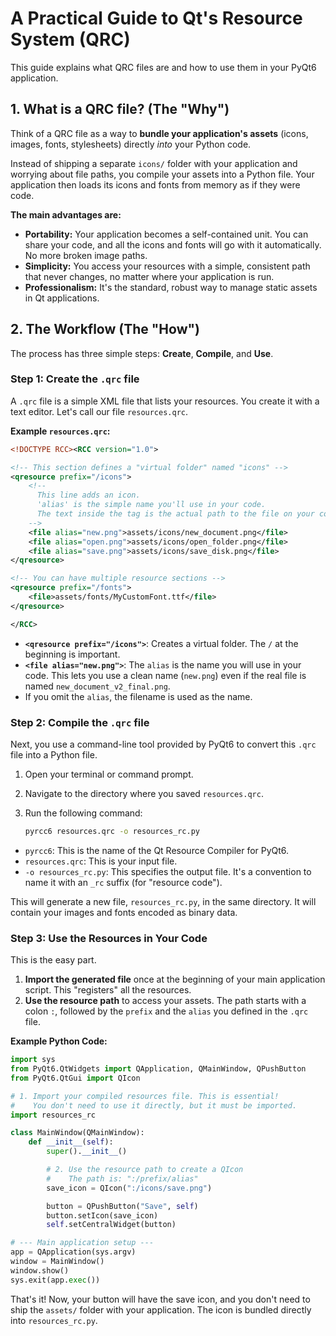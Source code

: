 # A Practical Guide to Qt's Resource System (QRC)

This guide explains what QRC files are and how to use them in your PyQt6 application.

## 1. What is a QRC file? (The "Why")

Think of a QRC file as a way to **bundle your application's assets** (icons, images, fonts, stylesheets) directly *into* your Python code. 

Instead of shipping a separate `icons/` folder with your application and worrying about file paths, you compile your assets into a Python file. Your application then loads its icons and fonts from memory as if they were code.

**The main advantages are:**

*   **Portability:** Your application becomes a self-contained unit. You can share your code, and all the icons and fonts will go with it automatically. No more broken image paths.
*   **Simplicity:** You access your resources with a simple, consistent path that never changes, no matter where your application is run.
*   **Professionalism:** It's the standard, robust way to manage static assets in Qt applications.

## 2. The Workflow (The "How")

The process has three simple steps: **Create**, **Compile**, and **Use**.

### Step 1: Create the `.qrc` file

A `.qrc` file is a simple XML file that lists your resources. You create it with a text editor. Let's call our file `resources.qrc`.

**Example `resources.qrc`:**

```xml
<!DOCTYPE RCC><RCC version="1.0">

<!-- This section defines a "virtual folder" named "icons" -->
<qresource prefix="/icons">
    <!-- 
      This line adds an icon. 
      'alias' is the simple name you'll use in your code.
      The text inside the tag is the actual path to the file on your computer.
    -->
    <file alias="new.png">assets/icons/new_document.png</file>
    <file alias="open.png">assets/icons/open_folder.png</file>
    <file alias="save.png">assets/icons/save_disk.png</file>
</qresource>

<!-- You can have multiple resource sections -->
<qresource prefix="/fonts">
    <file>assets/fonts/MyCustomFont.ttf</file>
</qresource>

</RCC>
```

*   **`<qresource prefix="/icons">`**: Creates a virtual folder. The `/` at the beginning is important.
*   **`<file alias="new.png">`**: The `alias` is the name you will use in your code. This lets you use a clean name (`new.png`) even if the real file is named `new_document_v2_final.png`.
*   If you omit the `alias`, the filename is used as the name.

### Step 2: Compile the `.qrc` file

Next, you use a command-line tool provided by PyQt6 to convert this `.qrc` file into a Python file.

1.  Open your terminal or command prompt.
2.  Navigate to the directory where you saved `resources.qrc`.
3.  Run the following command:

    ```bash
    pyrcc6 resources.qrc -o resources_rc.py
    ```

*   `pyrcc6`: This is the name of the Qt Resource Compiler for PyQt6.
*   `resources.qrc`: This is your input file.
*   `-o resources_rc.py`: This specifies the output file. It's a convention to name it with an `_rc` suffix (for "resource code").

This will generate a new file, `resources_rc.py`, in the same directory. It will contain your images and fonts encoded as binary data.

### Step 3: Use the Resources in Your Code

This is the easy part. 

1.  **Import the generated file** once at the beginning of your main application script. This "registers" all the resources.
2.  **Use the resource path** to access your assets. The path starts with a colon `:`, followed by the `prefix` and the `alias` you defined in the `.qrc` file.

**Example Python Code:**

```python
import sys
from PyQt6.QtWidgets import QApplication, QMainWindow, QPushButton
from PyQt6.QtGui import QIcon

# 1. Import your compiled resources file. This is essential!
#    You don't need to use it directly, but it must be imported.
import resources_rc 

class MainWindow(QMainWindow):
    def __init__(self):
        super().__init__()

        # 2. Use the resource path to create a QIcon
        #    The path is: ":/prefix/alias"
        save_icon = QIcon(":/icons/save.png")

        button = QPushButton("Save", self)
        button.setIcon(save_icon)
        self.setCentralWidget(button)

# --- Main application setup ---
app = QApplication(sys.argv)
window = MainWindow()
window.show()
sys.exit(app.exec())
```

That's it! Now, your button will have the save icon, and you don't need to ship the `assets/` folder with your application. The icon is bundled directly into `resources_rc.py`.

